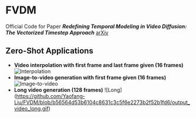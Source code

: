 # FVDM
Official Code for Paper **_Redefining Temporal Modeling in Video Diffusion: The Vectorized Timestep Approach_** 
[arXiv](https://arxiv.org/abs/2410.03160)

## Zero-Shot Applications
- **Video interpolation with first frame and last frame given (16 frames)**
  ![Interpolation](https://github.com/Yaofang-Liu/FVDM/blob/d64fbb7f71a947c33030c776185cd30d8e2359ef/output_video_i2v.gif)
- **Image-to-video generation with first frame given (16 frames)**
  ![Image-to-video](https://github.com/Yaofang-Liu/FVDM/blob/00065ca48f1c1ca6f278f76bddded2a1156b3cdd/output_video_i2v.gif)
- **Long video generation (128 frames)**
  ![Long]
  (https://github.com/Yaofang-Liu/FVDM/blob/b56564d53b6104c8631c3c5f6e2273b2f52b1fd6/output_video_long.gif)

